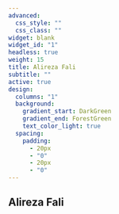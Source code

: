 ```yaml
---
advanced:
  css_style: ""
  css_class: ""
widget: blank
widget_id: "1"
headless: true
weight: 15
title: Alireza Fali
subtitle: ""
active: true
design:
  columns: "1"
  background:
    gradient_start: DarkGreen
    gradient_end: ForestGreen
    text_color_light: true
  spacing:
    padding:
      - 20px
      - "0"
      - 20px
      - "0"
---
```

## Alireza Fali